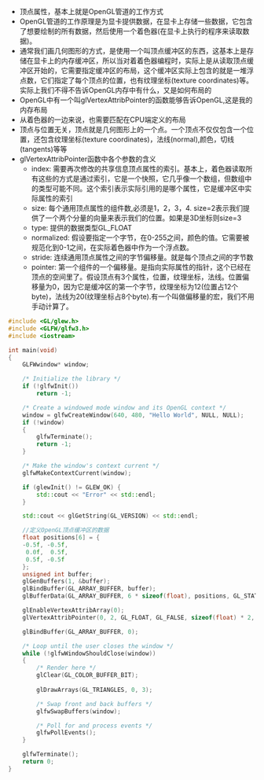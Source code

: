 - 顶点属性，基本上就是OpenGL管道的工作方式
- OpenGL管道的工作原理是为显卡提供数据，在显卡上存储一些数据，它包含了想要绘制的所有数据，然后使用一个着色器(在显卡上执行的程序来读取数据)。 
- 通常我们画几何图形的方式，是使用一个叫顶点缓冲区的东西，这基本上是存储在显卡上的内存缓冲区，所以当对着着色器编程时，实际上是从读取顶点缓冲区开始的，它需要指定缓冲区的布局，这个缓冲区实际上包含的就是一堆浮点数，它们指定了每个顶点的位置，也有纹理坐标(texture coordinates)等。实际上我们不得不告诉OpenGL内存中有什么，又是如何布局的
- OpenGL中有一个叫glVertexAttribPointer的函数能够告诉OpenGL,这是我的内存布局
- 从着色器的一边来说，也需要匹配在CPU端定义的布局
- 顶点与位置无关，顶点就是几何图形上的一个点。一个顶点不仅仅包含一个位置，还包含纹理坐标(texture coordinates)，法线(normal),颜色，切线(tangents)等等
- glVertexAttribPointer函数中各个参数的含义
  - index: 需要再次修改的共享信息顶点属性的索引。基本上，着色器读取所有这些的方式是通过索引，它是一个快照，它几乎像一个数组，但数组中的类型可能不同。这个索引表示实际引用的是哪个属性，它是缓冲区中实际属性的索引
  - size: 每个通用顶点属性的组件数,必须是1，2，3，4. size=2表示我们提供了一个两个分量的向量来表示我们的位置。如果是3D坐标则size=3
  - type: 提供的数据类型GL_FLOAT
  - normalized: 假设要指定一个字节，在0-255之间，颜色的值。它需要被规范化到0-1之间，在实际着色器中作为一个浮点数。 
  - stride: 连续通用顶点属性之间的字节偏移量。就是每个顶点之间的字节数
  - pointer: 第一个组件的一个偏移量。是指向实际属性的指针，这个已经在顶点的空间里了。假设顶点有3个属性，位置，纹理坐标，法线。位置偏移量为0，因为它是缓冲区的第一个字节，纹理坐标为12(位置占12个byte)，法线为20(纹理坐标占8个byte).有一个叫做偏移量的宏，我们不用手动计算了。

```cpp
#include <GL/glew.h>
#include <GLFW/glfw3.h>
#include <iostream>

int main(void)
{
    GLFWwindow* window;

    /* Initialize the library */
    if (!glfwInit())
        return -1;

    /* Create a windowed mode window and its OpenGL context */
    window = glfwCreateWindow(640, 480, "Hello World", NULL, NULL);
    if (!window)
    {
        glfwTerminate();
        return -1;
    }

    /* Make the window's context current */
    glfwMakeContextCurrent(window);

    if (glewInit() != GLEW_OK) {
        std::cout << "Error" << std::endl;
    }

    std::cout << glGetString(GL_VERSION) << std::endl;

    //定义OpenGL顶点缓冲区的数据 
    float positions[6] = {
    -0.5f, -0.5f,
     0.0f,  0.5f,
     0.5f, -0.5f
    };
    unsigned int buffer;
    glGenBuffers(1, &buffer);
    glBindBuffer(GL_ARRAY_BUFFER, buffer);
    glBufferData(GL_ARRAY_BUFFER, 6 * sizeof(float), positions, GL_STATIC_DRAW);

    glEnableVertexAttribArray(0);
    glVertexAttribPointer(0, 2, GL_FLOAT, GL_FALSE, sizeof(float) * 2, 0);

    glBindBuffer(GL_ARRAY_BUFFER, 0);

    /* Loop until the user closes the window */
    while (!glfwWindowShouldClose(window))
    {
        /* Render here */
        glClear(GL_COLOR_BUFFER_BIT);
        
        glDrawArrays(GL_TRIANGLES, 0, 3);

        /* Swap front and back buffers */
        glfwSwapBuffers(window);

        /* Poll for and process events */
        glfwPollEvents();
    }

    glfwTerminate();
    return 0;
}
```

